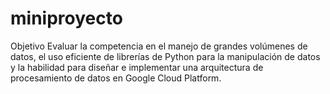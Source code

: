﻿# miniproyecto
Objetivo
Evaluar la competencia en el manejo de grandes volúmenes de datos, el uso eficiente de librerías de Python para la manipulación de datos y la habilidad para diseñar e implementar una arquitectura de procesamiento de datos en Google Cloud Platform.
